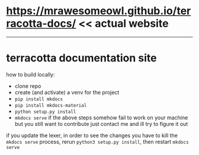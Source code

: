# https://mrawesomeowl.github.io/terracotta-docs/ << actual website
---
# terracotta documentation site

how to build locally:
- clone repo
- create (and activate) a venv for the project
- `pip install mkdocs`
- `pip install mkdocs-material`
- `python setup.py install`
- `mkdocs serve`
if the above steps somehow fail to work on your machine but you still want to contribute just contact me and ill try to figure it out

if you update the lexer, in order to see the changes you have to kill the `mkdocs serve` process, rerun `python3 setup.py install`, then restart `mkdocs serve`
